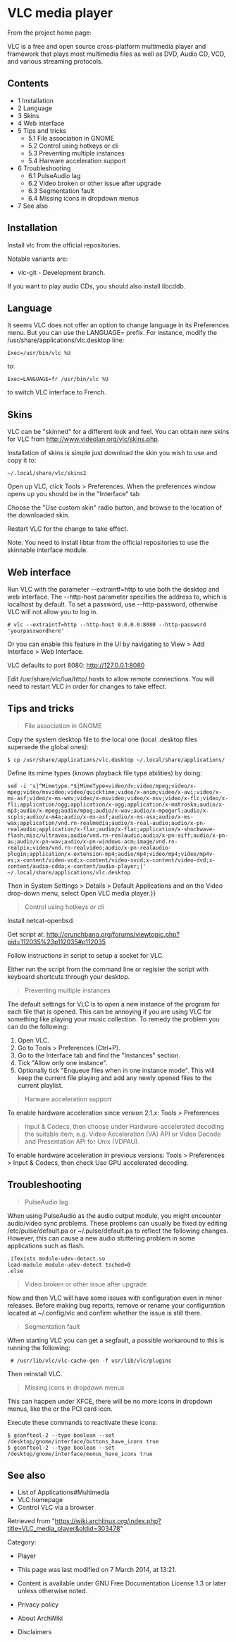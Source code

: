 VLC media player
================

From the project home page:

VLC is a free and open source cross-platform multimedia player and
framework that plays most multimedia files as well as DVD, Audio CD,
VCD, and various streaming protocols.

Contents
--------

-   1 Installation
-   2 Language
-   3 Skins
-   4 Web interface
-   5 Tips and tricks
    -   5.1 File association in GNOME
    -   5.2 Control using hotkeys or cli
    -   5.3 Preventing multiple instances
    -   5.4 Harware acceleration support
-   6 Troubleshooting
    -   6.1 PulseAudio lag
    -   6.2 Video broken or other issue after upgrade
    -   6.3 Segmentation fault
    -   6.4 Missing icons in dropdown menus
-   7 See also

Installation
------------

Install vlc from the official repositories.

Notable variants are:

-   vlc-git - Development branch.

If you want to play audio CDs, you should also install libcddb.

Language
--------

It seems VLC does not offer an option to change language in its
Preferences menu. But you can use the LANGUAGE= prefix. For instance,
modify the /usr/share/applications/vlc.desktop line:

    Exec=/usr/bin/vlc %U

to:

    Exec=LANGUAGE=fr /usr/bin/vlc %U

to switch VLC interface to French.

Skins
-----

VLC can be "skinned" for a different look and feel. You can obtain new
skins for VLC from http://www.videolan.org/vlc/skins.php.

Installation of skins is simple just download the skin you wish to use
and copy it to:

    ~/.local/share/vlc/skins2

Open up VLC, click Tools > Preferences. When the preferences window
opens up you should be in the "Interface" tab

Choose the "Use custom skin" radio button, and browse to the location of
the downloaded skin.

Restart VLC for the change to take effect.

Note: You need to install libtar from the official repositories to use
the skinnable interface module.

Web interface
-------------

Run VLC with the parameter --extraintf=http to use both the desktop and
web interface. The --http-host parameter specifies the address to, which
is localhost by default. To set a password, use --http-password,
otherwise VLC will not allow you to log in.

    # vlc --extraintf=http --http-host 0.0.0.0:8080 --http-password 'yourpasswordhere'

Or you can enable this feature in the UI by navigating to View > Add
Interface > Web Interface.

VLC defaults to port 8080: http://127.0.0.1:8080

Edit /usr/share/vlc/lua/http/.hosts to allow remote connections. You
will need to restart VLC in order for changes to take effect.

Tips and tricks
---------------

> File association in GNOME

Copy the system desktop file to the local one (local .desktop files
supersede the global ones):

    $ cp /usr/share/applications/vlc.desktop ~/.local/share/applications/

Define its mime types (known playback file type abilities) by doing:

    sed -i 's|^Mimetype.*$|MimeType=video/dv;video/mpeg;video/x-mpeg;video/msvideo;video/quicktime;video/x-anim;video/x-avi;video/x-ms-asf;video/x-ms-wmv;video/x-msvideo;video/x-nsv;video/x-flc;video/x-fli;application/ogg;application/x-ogg;application/x-matroska;audio/x-mp3;audio/x-mpeg;audio/mpeg;audio/x-wav;audio/x-mpegurl;audio/x-scpls;audio/x-m4a;audio/x-ms-asf;audio/x-ms-asx;audio/x-ms-wax;application/vnd.rn-realmedia;audio/x-real-audio;audio/x-pn-realaudio;application/x-flac;audio/x-flac;application/x-shockwave-flash;misc/ultravox;audio/vnd.rn-realaudio;audio/x-pn-aiff;audio/x-pn-au;audio/x-pn-wav;audio/x-pn-windows-acm;image/vnd.rn-realpix;video/vnd.rn-realvideo;audio/x-pn-realaudio-plugin;application/x-extension-mp4;audio/mp4;video/mp4;video/mp4v-es;x-content/video-vcd;x-content/video-svcd;x-content/video-dvd;x-content/audio-cdda;x-content/audio-player;|' ~/.local/share/applications/vlc.desktop

Then in System Settings > Details > Default Applications and on the
Video drop-down menu, select Open VLC media player.}}

> Control using hotkeys or cli

Install netcat-openbsd.

Get script at:
http://crunchbang.org/forums/viewtopic.php?pid=112035%23p112035#p112035

Follow instructions in script to setup a socket for VLC.

Either run the script from the command line or register the script with
keyboard shortcuts through your desktop.

> Preventing multiple instances

The default settings for VLC is to open a new instance of the program
for each file that is opened. This can be annoying if you are using VLC
for something like playing your music collection. To remedy the problem
you can do the following:

1.  Open VLC.
2.  Go to Tools > Preferences (Ctrl+P).
3.  Go to the Interface tab and find the "Instances" section.
4.  Tick "Allow only one instance".
5.  Optionally tick "Enqueue files when in one instance mode". This will
    keep the current file playing and add any newly opened files to the
    current playlist.

> Harware acceleration support

To enable hardware acceleration since version 2.1.x: Tools > Preferences
> Input & Codecs, then choose under Hardware-accelerated decoding the
suitable item, e.g. Video Acceleration (VA) API or
Video Decode and Presentation API for Unix (VDPAU).

To enable hardware acceleration in previous versions: Tools >
Preferences > Input & Codecs, then check Use GPU accelerated decoding.

Troubleshooting
---------------

> PulseAudio lag

When using PulseAudio as the audio output module, you might encounter
audio/video sync problems. These problems can usually be fixed by
editing /etc/pulse/default.pa or  ~/.pulse/default.pa to reflect the
following changes. However, this can cause a new audio stuttering
problem in some applications such as flash.

    .ifexists module-udev-detect.so
    load-module module-udev-detect tsched=0
    .else

> Video broken or other issue after upgrade

Now and then VLC will have some issues with configuration even in minor
releases. Before making bug reports, remove or rename your configuration
located at ~/.config/vlc and confirm whether the issue is still there.

> Segmentation fault

When starting VLC you can get a segfault, a possible workaround to this
is running the following:

     # /usr/lib/vlc/vlc-cache-gen -f usr/lib/vlc/plugins

Then reinstall VLC.

> Missing icons in dropdown menus

This can happen under XFCE, there will be no more icons in dropdown
menus, like the or the PCI card icon.

Execute these commands to reactivate these icons:

    $ gconftool-2 --type boolean --set /desktop/gnome/interface/buttons_have_icons true
    $ gconftool-2 --type boolean --set /desktop/gnome/interface/menus_have_icons true

See also
--------

-   List of Applications#Multimedia
-   VLC homepage
-   Control VLC via a browser

Retrieved from
"https://wiki.archlinux.org/index.php?title=VLC_media_player&oldid=303478"

Category:

-   Player

-   This page was last modified on 7 March 2014, at 13:21.
-   Content is available under GNU Free Documentation License 1.3 or
    later unless otherwise noted.
-   Privacy policy
-   About ArchWiki
-   Disclaimers
